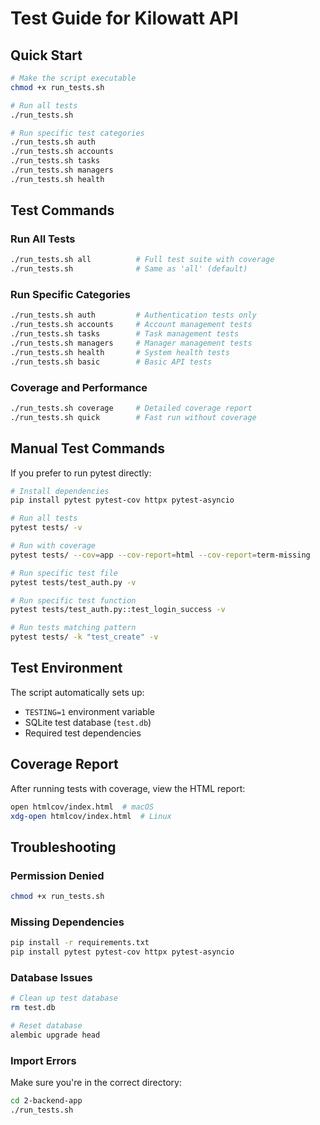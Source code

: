 # Test Guide for Kilowatt API

## Quick Start

```bash
# Make the script executable
chmod +x run_tests.sh

# Run all tests
./run_tests.sh

# Run specific test categories
./run_tests.sh auth
./run_tests.sh accounts
./run_tests.sh tasks
./run_tests.sh managers
./run_tests.sh health
```

## Test Commands

### Run All Tests
```bash
./run_tests.sh all          # Full test suite with coverage
./run_tests.sh              # Same as 'all' (default)
```

### Run Specific Categories
```bash
./run_tests.sh auth         # Authentication tests only
./run_tests.sh accounts     # Account management tests
./run_tests.sh tasks        # Task management tests
./run_tests.sh managers     # Manager management tests
./run_tests.sh health       # System health tests
./run_tests.sh basic        # Basic API tests
```

### Coverage and Performance
```bash
./run_tests.sh coverage     # Detailed coverage report
./run_tests.sh quick        # Fast run without coverage
```

## Manual Test Commands

If you prefer to run pytest directly:

```bash
# Install dependencies
pip install pytest pytest-cov httpx pytest-asyncio

# Run all tests
pytest tests/ -v

# Run with coverage
pytest tests/ --cov=app --cov-report=html --cov-report=term-missing

# Run specific test file
pytest tests/test_auth.py -v

# Run specific test function
pytest tests/test_auth.py::test_login_success -v

# Run tests matching pattern
pytest tests/ -k "test_create" -v
```

## Test Environment

The script automatically sets up:
- `TESTING=1` environment variable
- SQLite test database (`test.db`)
- Required test dependencies

## Coverage Report

After running tests with coverage, view the HTML report:
```bash
open htmlcov/index.html  # macOS
xdg-open htmlcov/index.html  # Linux
```

## Troubleshooting

### Permission Denied
```bash
chmod +x run_tests.sh
```

### Missing Dependencies
```bash
pip install -r requirements.txt
pip install pytest pytest-cov httpx pytest-asyncio
```

### Database Issues
```bash
# Clean up test database
rm test.db

# Reset database
alembic upgrade head
```

### Import Errors
Make sure you're in the correct directory:
```bash
cd 2-backend-app
./run_tests.sh
```